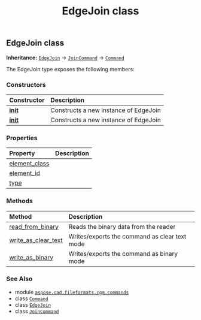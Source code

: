 ﻿---
title: EdgeJoin class
second_title: Aspose.CAD for Python via .NET API References
description: 
type: docs
weight: 600
url: /python-net/aspose.cad.fileformats.cgm.commands/edgejoin/
is_root: false
---

## EdgeJoin class



**Inheritance:** [`EdgeJoin`](/cad/python-net/aspose.cad.fileformats.cgm.commands/edgejoin) → 
[`JoinCommand`](/cad/python-net/aspose.cad.fileformats.cgm.commands/joincommand) → 
[`Command`](/cad/python-net/aspose.cad.fileformats.cgm.commands/command)



The EdgeJoin type exposes the following members:

### Constructors
| Constructor | Description |
| :- | :- |
| [__init__](/cad/python-net/aspose.cad.fileformats.cgm.commands/edgejoin/__init__/#aspose.cad.fileformats.cgm.CgmFile) | Constructs a new instance of EdgeJoin |
| [__init__](/cad/python-net/aspose.cad.fileformats.cgm.commands/edgejoin/__init__/#aspose.cad.fileformats.cgm.CgmFile-aspose.cad.fileformats.cgm.enums.JoinIndicator) | Constructs a new instance of EdgeJoin |


### Properties
| Property | Description |
| :- | :- |
| [element_class](/cad/python-net/aspose.cad.fileformats.cgm.commands/edgejoin/element_class) |  |
| [element_id](/cad/python-net/aspose.cad.fileformats.cgm.commands/edgejoin/element_id) |  |
| [type](/cad/python-net/aspose.cad.fileformats.cgm.commands/edgejoin/type) |  |


### Methods
| Method | Description |
| :- | :- |
| [read_from_binary](/cad/python-net/aspose.cad.fileformats.cgm.commands/edgejoin/read_from_binary/#aspose.cad.fileformats.cgm.IBinaryReader) | Reads the binary data from the reader |
| [write_as_clear_text](/cad/python-net/aspose.cad.fileformats.cgm.commands/edgejoin/write_as_clear_text/#aspose.cad.fileformats.cgm.IClearTextWriter) | Writes/exports the command as clear text mode |
| [write_as_binary](/cad/python-net/aspose.cad.fileformats.cgm.commands/edgejoin/write_as_binary/#aspose.cad.fileformats.cgm.IBinaryWriter) | Writes/exports the command as binary mode |



### See Also
* module [`aspose.cad.fileformats.cgm.commands`](..)
* class [`Command`](/cad/python-net/aspose.cad.fileformats.cgm.commands/command)
* class [`EdgeJoin`](/cad/python-net/aspose.cad.fileformats.cgm.commands/edgejoin)
* class [`JoinCommand`](/cad/python-net/aspose.cad.fileformats.cgm.commands/joincommand)

